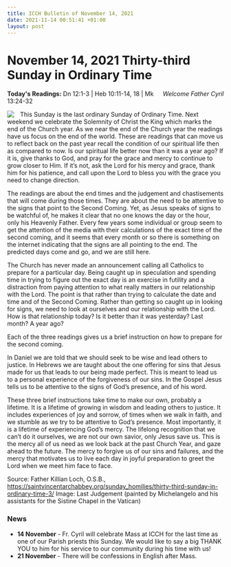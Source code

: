 ```yaml
---
title: ICCH Bulletin of November 14, 2021
date: 2021-11-14 00:51:41 +01:00
layout: post
---
```


# November 14, 2021 Thirty-third Sunday in Ordinary Time
<span style="float: right"><em>Welcome Father Cyril</em></span>
**Today's Readings:** Dn 12:1-3 | Heb 10:11-14, 18 | Mk 13:24-32


<img style="float: left; margin-right: 1em;" src="https://upload.wikimedia.org/wikipedia/commons/thumb/8/8e/Michelangelo_-_Fresco_of_the_Last_Judgement.jpg/403px-Michelangelo_-_Fresco_of_the_Last_Judgement.jpg">

This Sunday is the last ordinary Sunday of Ordinary Time.  Next weekend we celebrate the Solemnity of Christ the King which marks the end of the Church year.  As we near the end of the Church year the readings have us focus on the end of the world. These are readings that can move us to reflect back on the past year recall the condition of our spiritual life then as compared to now.  Is our spiritual life better now than it was a year ago?  If it is, give thanks to God, and pray for the grace and mercy to continue to grow closer to Him.  If it’s not, ask the Lord for his mercy and grace, thank him for his patience, and call upon the Lord to bless you with the grace you need to change direction.

The readings are about the end times and the judgement and chastisements that will come during those times.  They are about the need to be attentive to the signs that point to the Second Coming. Yet, as Jesus speaks of signs to be watchful of, he makes it clear that no one knows the day or the hour, only his Heavenly Father.  Every few years some individual or group seem to get the attention of the media with their calculations of the exact time of the second coming,  and it seems that every month or so there is something on the internet indicating that the signs are all pointing to the end.  The predicted days come and go, and we are still here.

The Church has never made an announcement calling all Catholics to prepare for a particular day.  Being caught up in speculation and spending time in trying to figure out the exact day is an exercise in futility and a distraction from paying attention to what really matters in our relationship with the Lord.  The point is that rather than trying to calculate the date and time and of the Second Coming.  Rather than getting so caught up in looking for signs, we need to look at ourselves and our relationship with the Lord.  How is that relationship today? Is it better than it was yesterday? Last month? A year ago?

Each of the three readings gives us a brief instruction on how to prepare for the second coming.

In Daniel we are told that we should seek to be wise and lead others to justice. In Hebrews we are taught about the one offering for sins that Jesus made for us that leads to our being made perfect. This is meant to lead us to a personal experience of the forgiveness of our sins. In the Gospel Jesus tells us to be attentive to the signs of God’s presence, and of his word.

These three brief instructions take time to make our own, probably a lifetime.  It is a lifetime of growing in wisdom and leading others to justice. It includes experiences of joy and sorrow, of times when we walk in faith, and we stumble as we try to be attentive to God’s presence.  Most importantly, it is a lifetime of experiencing God’s mercy.  The lifelong recognition that we can’t do it ourselves, we are not our own savior, only Jesus save us. This is the mercy all of us need as we look back at the past Church Year, and gaze ahead to the future.  The mercy to forgive us of our sins and failures, and the mercy that motivates us to live each day in joyful preparation to greet the Lord when we meet him face to face.

Source: Father Killian Loch, O.S.B., https://saintvincentarchabbey.org/sunday_homilies/thirty-third-sunday-in-ordinary-time-3/
Image: Last Judgement (painted by Michelangelo and his assistants for the Sistine Chapel in the Vatican)

### News 

* **14 November** - Fr. Cyril will celebrate Mass at ICCH for the last time as one of our Parish priests this Sunday. We would like to say a big THANK YOU to him for his service to our community during his time with us!
* **21 November** - There will be confessions in English after Mass.
